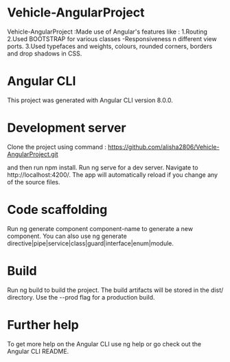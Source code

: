 # Vehicle-AngularProject
Vehicle-AngularProject :Made use of  Angular's features like : 
 1.Routing 
 2.Used BOOTSTRAP for various classes -Responsiveness n different view ports. 
 3.Used typefaces and weights, colours, rounded corners, borders and drop shadows in CSS.

# Angular CLI
This project was generated with Angular CLI version 8.0.0.

# Development server

Clone the project using command :
https://github.com/alisha2806/Vehicle-AngularProject.git

and then run npm install.
Run ng serve for a dev server. Navigate to http://localhost:4200/. The app will automatically reload if you change any of the source files.

# Code scaffolding
Run ng generate component component-name to generate a new component. You can also use ng generate directive|pipe|service|class|guard|interface|enum|module.

# Build
Run ng build to build the project. The build artifacts will be stored in the dist/ directory. Use the --prod flag for a production build.

# Further help
To get more help on the Angular CLI use ng help or go check out the Angular CLI README.
